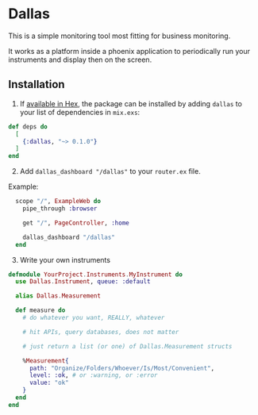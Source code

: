 # Dallas

This is a simple monitoring tool most fitting for business monitoring.

It works as a platform inside a phoenix application to periodically run
your instruments and display then on the screen.

## Installation

1. If [available in Hex](https://hex.pm/docs/publish), the package can be installed
by adding `dallas` to your list of dependencies in `mix.exs`:

```elixir
def deps do
  [
    {:dallas, "~> 0.1.0"}
  ]
end
```

2. Add `dallas_dashboard "/dallas"` to your `router.ex` file.

Example:

```elixir
  scope "/", ExampleWeb do
    pipe_through :browser

    get "/", PageController, :home

    dallas_dashboard "/dallas"
  end
```

3. Write your own instruments

```elixir
defmodule YourProject.Instruments.MyInstrument do
  use Dallas.Instrument, queue: :default

  alias Dallas.Measurement

  def measure do
    # do whatever you want, REALLY, whatever

    # hit APIs, query databases, does not matter

    # just return a list (or one) of Dallas.Measurement structs

    %Measurement{
      path: "Organize/Folders/Whoever/Is/Most/Convenient",
      level: :ok, # or :warning, or :error
      value: "ok"
    }
  end
end
```
